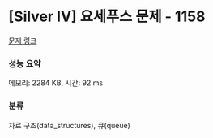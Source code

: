 # [Silver IV] 요세푸스 문제 - 1158 

[문제 링크](https://www.acmicpc.net/problem/1158) 

### 성능 요약

메모리: 2284 KB, 시간: 92 ms

### 분류

자료 구조(data_structures), 큐(queue)

